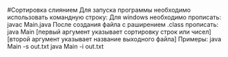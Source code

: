 #Сортировка слиянием
Для запуска программы необходимо использовать командную строку:
Для windows необходимо прописать: javac Main.java
После создания файла с раширением .class прописать: 
java Main [первый аргумент указывает сортировку строк или чисел] [второй аргумент указывает название выходного файла]
Примеры:
java Main -s out.txt 
java Main -i out.txt
